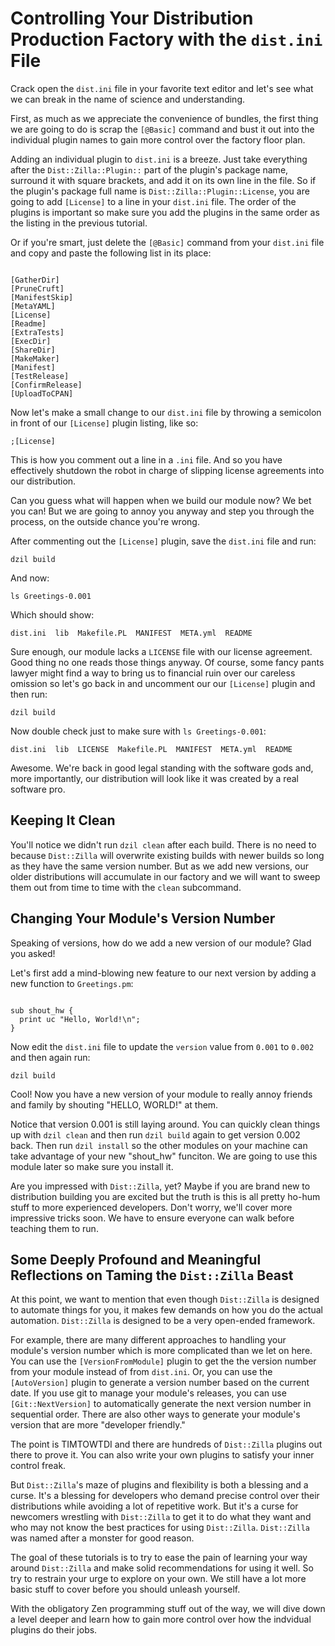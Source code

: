 # Controlling Your Distribution Production Factory with the `dist.ini` File

Crack open the `dist.ini` file in your favorite text editor and let's see what
we can break in the name of science and understanding.

First, as much as we appreciate the convenience of bundles, the first thing we
are going to do is scrap the `[@Basic]` command and bust it out into the
individual plugin names to gain more control over the factory floor plan.

Adding an individual plugin to `dist.ini` is a breeze. Just take everything
after the `Dist::Zilla::Plugin::` part of the plugin's package name, surround it
with square brackets, and add it on its own line in the file. So if the plugin's
package full name is `Dist::Zilla::Plugin::License`, you are going to add
`[License]` to a line in your `dist.ini` file. The order of the plugins is
important so make sure you add the plugins in the same order as the listing in
the previous tutorial.

Or if you're smart, just delete the `[@Basic]` command from your `dist.ini` file
and copy and paste the following list in its place:

```

[GatherDir]
[PruneCruft]
[ManifestSkip]
[MetaYAML]
[License]
[Readme]
[ExtraTests]
[ExecDir]
[ShareDir]
[MakeMaker]
[Manifest]
[TestRelease]
[ConfirmRelease]
[UploadToCPAN]

```

Now let's make a small change to our `dist.ini` file by throwing a semicolon in
front of our `[License]` plugin listing, like so:

`;[License]`

This is how you comment out a line in a `.ini` file. And so you have effectively
shutdown the robot in charge of slipping license agreements into our
distribution.

Can you guess what will happen when we build our module now? We bet you can! But
we are going to annoy you anyway and step you through the process, on the
outside chance you're wrong.

After commenting out the `[License]` plugin, save the `dist.ini` file and run:

`dzil build`

And now:

`ls Greetings-0.001`

Which should show:

`dist.ini  lib  Makefile.PL  MANIFEST  META.yml  README`

Sure enough, our module lacks a `LICENSE` file with our license agreement. Good
thing no one reads those things anyway. Of course, some fancy pants lawyer might
find a way to bring us to financial ruin over our careless omission so let's go
back in and uncomment our our `[License]` plugin and then run:

`dzil build`

Now double check just to make sure with `ls Greetings-0.001`:

`dist.ini  lib  LICENSE  Makefile.PL  MANIFEST  META.yml  README`

Awesome. We're back in good legal standing with the software gods and, more
importantly, our distribution will look like it was created by a real software
pro.

## Keeping It Clean

You'll notice we didn't run `dzil clean` after each build. There is no need to
because `Dist::Zilla` will overwrite existing builds with newer builds so long
as they have the same version number. But as we add new versions, our older
distributions will accumulate in our factory and we will want to sweep them out
from time to time with the `clean` subcommand.

## Changing Your Module's Version Number

Speaking of versions, how do we add a new version of our module? Glad you asked!

Let's first add a mind-blowing new feature to our next version by adding a new
function to `Greetings.pm`:

```prettyprint

sub shout_hw {
  print uc "Hello, World!\n";
}

```

Now edit the `dist.ini` file to update the `version` value from `0.001` to
`0.002` and then again run:

`dzil build`

Cool! Now you have a new version of your module to really annoy friends and
family by shouting "HELLO, WORLD!" at them.

Notice that version 0.001 is still laying around. You can quickly clean things
up with `dzil clean` and then run `dzil build` again to get version 0.002 back.
Then run `dzil install` so the other modules on your machine can take advantage
of your new "shout_hw" funciton. We are going to use this module later so make
sure you install it.

Are you impressed with `Dist::Zilla`, yet? Maybe if you are brand new to
distribution building you are excited but the truth is this is all pretty ho-hum
stuff to more experienced developers. Don't worry, we'll cover more impressive
tricks soon. We have to ensure everyone can walk before teaching them to run.

## Some Deeply Profound and Meaningful Reflections on Taming the `Dist::Zilla` Beast

At this point, we want to mention that even though `Dist::Zilla` is designed to
automate things for you, it makes few demands on how you do the actual
automation. `Dist::Zilla` is designed to be a very open-ended framework.

For example, there are many different approaches to handling your module's
version number which is more complicated than we let on here. You can use the
`[VersionFromModule]` plugin to get the the version number from your module
instead of from `dist.ini`. Or, you can use the `[AutoVersion]` plugin to
generate a version number based on the current date. If you use git to manage
your module's releases, you can use `[Git::NextVersion]` to automatically
generate the next version number in sequential order. There are also other ways
to generate your module's version that are more "developer friendly."

The point is TIMTOWTDI and there are hundreds of `Dist::Zilla` plugins out there
to prove it. You can also write your own plugins to satisfy your inner control
freak.

But `Dist::Zilla`'s maze of plugins and flexibility is both a blessing and a
curse. It's a blessing for developers who demand precise control over their
distributions while avoiding a lot of repetitive work. But it's a curse for
newcomers wrestling with `Dist::Zilla` to get it to do what they want and who
may not know the best practices for using `Dist::Zilla`. `Dist::Zilla` was named
after a monster for good reason.

The goal of these tutorials is to try to ease the pain of learning your way
around `Dist::Zilla` and make solid recommendations for using it well. So try to
restrain your urge to explore on your own. We still have a lot more basic stuff
to cover before you should unleash yourself.

With the obligatory Zen programming stuff out of the way, we will dive down a
level deeper and learn how to gain more control over how the indvidual plugins
do their jobs.
